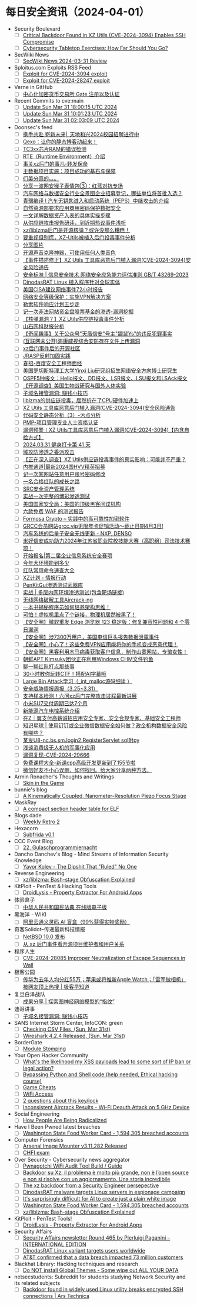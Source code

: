 # 每日安全资讯（2024-04-01）

- Security Boulevard
  - [ ] [Critical Backdoor Found in XZ Utils (CVE-2024-3094) Enables SSH Compromise](https://securityboulevard.com/2024/03/critical-backdoor-found-in-xz-utils-cve-2024-3094-enables-ssh-compromise/)
  - [ ] [Cybersecurity Tabletop Exercises: How Far Should You Go?](https://securityboulevard.com/2024/03/cybersecurity-tabletop-exercises-how-far-should-you-go/)
- SecWiki News
  - [ ] [SecWiki News 2024-03-31 Review](http://www.sec-wiki.com/?2024-03-31)
- Sploitus.com Exploits RSS Feed
  - [ ] [Exploit for CVE-2024-3094 exploit](https://sploitus.com/exploit?id=AC0C20E1-A768-5EC4-AA27-3047250352C8&utm_source=rss&utm_medium=rss)
  - [ ] [Exploit for CVE-2024-28247 exploit](https://sploitus.com/exploit?id=6C94DC11-1DA5-5E66-A47C-35F5851AD621&utm_source=rss&utm_medium=rss)
- Verne in GitHub
  - [ ] [中心化加密货币交易所 Gate 注册以及认证](https://einverne.github.io/post/2024/03/gate-introduction.html)
- Recent Commits to cve:main
  - [ ] [Update Sun Mar 31 18:00:15 UTC 2024](https://github.com/trickest/cve/commit/3654d786773432a6a741bca16e150ef86487e3ab)
  - [ ] [Update Sun Mar 31 10:01:23 UTC 2024](https://github.com/trickest/cve/commit/cd2851695dbfc3259b25c8683d3152ea93e542a2)
  - [ ] [Update Sun Mar 31 02:03:09 UTC 2024](https://github.com/trickest/cve/commit/1a541289b938679cbe0bec8b14c22f6a91e1f9ca)
- Doonsec's feed
  - [ ] [携手共赴 崭新未来⎜ 天地和兴2024校园招聘进行中](https://mp.weixin.qq.com/s?__biz=MjM5Mzk0MDE2Ng==&mid=2649607093&idx=1&sn=a46a471544c2aeb7db34b94fcffe2151)
  - [ ] [Qexo：让你的静态博客动起来！](https://mp.weixin.qq.com/s?__biz=MzA4MjkzMTcxMg==&mid=2449045149&idx=1&sn=fd1e39b039b8ec73367df2cb30822b52)
  - [ ] [TC3xx芯片RAM的错误检测](https://mp.weixin.qq.com/s?__biz=Mzg2NTYxOTcxMw==&mid=2247491316&idx=2&sn=2ce5c2833e7a8a3785c5f442ab9f1a24)
  - [ ] [RTE（Runtime Environment）介绍](https://mp.weixin.qq.com/s?__biz=Mzg2NTYxOTcxMw==&mid=2247491316&idx=1&sn=b2c0e0ea1ad83e96d32d09e927dafe79)
  - [ ] [事关xz后门的事儿-转发保命](https://mp.weixin.qq.com/s?__biz=MzI5NDg0ODkwMQ==&mid=2247485847&idx=1&sn=c250a75f19148f2e2b7c90a8a2a1bbdb)
  - [ ] [主数据项目实施：项目成功的基石与保障](https://mp.weixin.qq.com/s?__biz=MzIyMTc0NTc0OQ==&mid=2247484467&idx=1&sn=c82f4316237f4584c9571bd835396690)
  - [ ] [们美分真的。。。](https://mp.weixin.qq.com/s?__biz=MzIxOTQ1OTY4OQ==&mid=2247484313&idx=2&sn=83eda6f3f693718e2994e7cdee654916)
  - [ ] [分享一波网安猴子表情包③：红蓝对抗专场](https://mp.weixin.qq.com/s?__biz=MzIxOTQ1OTY4OQ==&mid=2247484313&idx=1&sn=07fefb0f686418de71735fc9622b8f93)
  - [ ] [汽车网络与数据安全行业全景图企业招募登记，哪些单位将首批入选？](https://mp.weixin.qq.com/s?__biz=Mzg3MTI0NDQwNg==&mid=2247488242&idx=2&sn=c96bafdd7b8f66f56f9f455ac33f085d)
  - [ ] [青骥编译 l 汽车无钥匙进入和启动系统（PEPS）中继攻击的介绍](https://mp.weixin.qq.com/s?__biz=Mzg3MTI0NDQwNg==&mid=2247488242&idx=1&sn=0aa6bcecd2ac893dac17d35d25d33d31)
  - [ ] [自然资源部要求应用商用密码保护数据安全](https://mp.weixin.qq.com/s?__biz=Mzg5OTg5OTI1NQ==&mid=2247486946&idx=1&sn=da6daacd96ff49f28142a5d37fa8c661)
  - [ ] [一文详解数据资产入表的具体实操步骤](https://mp.weixin.qq.com/s?__biz=MzkyMDE5ODYwMw==&mid=2247523502&idx=1&sn=35a2d8ef5bd01c94dba44144a39416df)
  - [ ] [从供应链攻击报告研读，到近期热议事件浅析](https://mp.weixin.qq.com/s?__biz=MzI3Njk2OTIzOQ==&mid=2247485957&idx=1&sn=e30b606945b3f2e9e4d5ab1796c4ebeb)
  - [ ] [xz/liblzma后门是开源核弹？或许没那么糟糕！](https://mp.weixin.qq.com/s?__biz=MzkxMTI4MDI3NQ==&mid=2247484222&idx=1&sn=42f22c27e114bba9190febb9a2644451)
  - [ ] [要重视但别慌，XZ-Utils被植入后门投毒事件分析](https://mp.weixin.qq.com/s?__biz=MzAwMDQwNTE5MA==&mid=2650247466&idx=1&sn=1dd8a09b5e7bd111b83da7b992b2e777)
  - [ ] [分享图片](https://mp.weixin.qq.com/s?__biz=MzI3Njc1MjcxMg==&mid=2247491656&idx=1&sn=0fd085714a9c16b3a02c615ac3275d11)
  - [ ] [开源声音克隆神器，可使用任何人类音色](https://mp.weixin.qq.com/s?__biz=MzU1NDg4MjY1Mg==&mid=2247487494&idx=1&sn=67818989dceffa43d57806fda08b6f3a)
  - [ ] [【事件描述修正】XZ Utilѕ 工具库恶意后门植入漏洞(CVE-2024-3094)安全风险通告](https://mp.weixin.qq.com/s?__biz=MzU5NDgxODU1MQ==&mid=2247500698&idx=1&sn=55b287a54a2234e171ae65f1330ef1b7)
  - [ ] [安全标准 | 信息安全技术 网络安全应急能力评估准则 GB/T 43269-2023](https://mp.weixin.qq.com/s?__biz=MzA3MTM0NTQzNA==&mid=2455772802&idx=1&sn=2b02dd3290517e56d6620048d882532e)
  - [ ] [DinodasRAT Linux 植入程序针对全球实体](https://mp.weixin.qq.com/s?__biz=Mzg2NjY2MTI3Mg==&mid=2247494618&idx=4&sn=a2a33d5704aa44fd20dbe6744abcd198)
  - [ ] [美国CISA建议网络事件72小时报告](https://mp.weixin.qq.com/s?__biz=Mzg2NjY2MTI3Mg==&mid=2247494618&idx=3&sn=f4d33e4ea659419ee5cac34cd592a4f0)
  - [ ] [网络安全等级保护：实施VPN解决方案](https://mp.weixin.qq.com/s?__biz=Mzg2NjY2MTI3Mg==&mid=2247494618&idx=1&sn=b9f3b1b63f4137bd077fea92712a86a6)
  - [ ] [勒索软件响应计划五步走](https://mp.weixin.qq.com/s?__biz=Mzg2NjY2MTI3Mg==&mid=2247494618&idx=2&sn=cd2abfb18e0b9ebf962fc36c5e565101)
  - [ ] [记一次非法网站资金盘股票基金的渗透-漏洞挖掘](https://mp.weixin.qq.com/s?__biz=Mzg3ODE2MjkxMQ==&mid=2247486316&idx=1&sn=ce076b31fcc0dd3bf274829e05ed7795)
  - [ ] [【核弹漏洞？】XZ Utils供应链投毒事件分析](https://mp.weixin.qq.com/s?__biz=MzU2NDY2OTU4Nw==&mid=2247513196&idx=1&sn=89a7a46bd92ca27ac0f0a677cf34f43f)
  - [ ] [山石网科财报分析](https://mp.weixin.qq.com/s?__biz=MzI3NzM5NDA0NA==&mid=2247485724&idx=1&sn=dffd67ec92821dc08554b8b9380f3607)
  - [ ] [【奇闻趣事】关于公众号\"天盾信安\"号主\"鼹鼠Ys\"的违反犯罪事实](https://mp.weixin.qq.com/s?__biz=Mzk0OTUwNTU5Nw==&mid=2247486143&idx=1&sn=5ab1fb79cfe095da734b3a9efb455882)
  - [ ] [(互联网未公开)海康威视综合安防存在文件上传漏洞](https://mp.weixin.qq.com/s?__biz=MzkwNDUxNjg4MA==&mid=2247483861&idx=1&sn=7982bbb4c018d90df91cb344b01ab2f1)
  - [ ] [xz后门事件后的开源社区](https://mp.weixin.qq.com/s?__biz=MzI5NDg0ODkwMQ==&mid=2247485837&idx=1&sn=2c44acd227dccd748d2569c512fa1276)
  - [ ] [JRASP反射加固实践](https://mp.weixin.qq.com/s?__biz=Mzg5MjQ1OTkwMg==&mid=2247484706&idx=1&sn=b2acdb47cf53aac1331a27aea63e8c8b)
  - [ ] [春招-百度安全工程师面经](https://mp.weixin.qq.com/s?__biz=Mzg4MDkyMTE4OQ==&mid=2247484189&idx=1&sn=6bf3941b8759752ed107a743fc0e2ff6)
  - [ ] [美国罗切斯特理工大学Yinxi Liu研究组招生网络安全方向博士研究生](https://mp.weixin.qq.com/s?__biz=Mzg5ODUxMzg0Ng==&mid=2247497679&idx=1&sn=49beb039ce383a759451a4fd36c26c21)
  - [ ] [OSPF5种报文：Hello报文、DD报文、LSR报文、LSU报文和LSAck报文](https://mp.weixin.qq.com/s?__biz=MzIyMzIwNzAxMQ==&mid=2649457106&idx=1&sn=331689a8f4e68ccc1fa4ff3d4c87e3fb)
  - [ ] [【开源调查】美国生物战研究与国外人体实验](https://mp.weixin.qq.com/s?__biz=MzI2MTE0NTE3Mw==&mid=2651142915&idx=1&sn=d7bd3524292405d93ce0c0b8765c679a)
  - [ ] [子域名接管漏洞: 赚钱小技巧](https://mp.weixin.qq.com/s?__biz=MzIzMTIzNTM0MA==&mid=2247494000&idx=1&sn=dba6edab2fd2c650fc34cd11978c2867)
  - [ ] [liblzma的供应链投毒，居然折在了CPU硬件加速上](https://mp.weixin.qq.com/s?__biz=MzIyOTczMjI2MQ==&mid=2247486086&idx=1&sn=c6441aa70240abd3d7f6bd2ebea47b0a)
  - [ ] [XZ Utilѕ 工具库恶意后门植入漏洞(CVE-2024-3094)安全风险通告](https://mp.weixin.qq.com/s?__biz=MzI2NTg4OTc5Nw==&mid=2247519193&idx=1&sn=14b16d44e50babd5dd2fa00c4bd1bffd)
  - [ ] [代码安全静态分析（3）-污点分析](https://mp.weixin.qq.com/s?__biz=MzU0NDI5NTY4OQ==&mid=2247485108&idx=1&sn=1eabe69b5b5a620b578f9b7b97940039)
  - [ ] [PMP-项目管理专业人士资格认证](https://mp.weixin.qq.com/s?__biz=Mzg4MTg0MjQ5OA==&mid=2247484652&idx=1&sn=73ce0bb712114e31af0a2d21b683a79f)
  - [ ] [漏洞预警丨XZ Utilѕ工具库恶意后门植入漏洞(CVE-2024-3094)【内含自检方式】](https://mp.weixin.qq.com/s?__biz=MzkzNjMxNDM0Mg==&mid=2247486465&idx=1&sn=67d585791d1b1f7abd137c3b67a72868)
  - [ ] [2024.03.31 健身打卡第 41 天](https://mp.weixin.qq.com/s?__biz=Mzg5NTU2NjA1Mw==&mid=2247491887&idx=2&sn=08d13e1a94b1a0b94c7cacecd871af5b)
  - [ ] [域攻防渗透之委派攻击](https://mp.weixin.qq.com/s?__biz=Mzg5NTU2NjA1Mw==&mid=2247491887&idx=1&sn=59e4b361a8c01a973bf8bb0009c04363)
  - [ ] [【正在深入调查】XZ Utils供应链投毒事件的真实影响：可能并不严重？](https://mp.weixin.qq.com/s?__biz=MzU0MzkzOTYzOQ==&mid=2247488973&idx=1&sn=5b4460c96d7ab3b892704c35fa347b6b)
  - [ ] [内推通道|最新2024国HVV精英招募](https://mp.weixin.qq.com/s?__biz=Mzg2ODYxMzY3OQ==&mid=2247510134&idx=3&sn=7fce1d95132ed68e2a2aa0866639c588)
  - [ ] [记一次某网站任意用户账号密码修改](https://mp.weixin.qq.com/s?__biz=Mzg2ODYxMzY3OQ==&mid=2247510134&idx=1&sn=f85b0f922aa730135de4405b84351806)
  - [ ] [一名合格红队的成长之路](https://mp.weixin.qq.com/s?__biz=Mzg2ODYxMzY3OQ==&mid=2247510134&idx=2&sn=e97dddadf2ceb2c1d91f3cd01edd9aff)
  - [ ] [SRC安全资产管理系统](https://mp.weixin.qq.com/s?__biz=Mzg2NDY1MDc2Mg==&mid=2247504738&idx=2&sn=06e4588aacbc987a7d06d9eeaccb1a62)
  - [ ] [实战一次完整的博彩渗透测试](https://mp.weixin.qq.com/s?__biz=Mzg2NDY1MDc2Mg==&mid=2247504738&idx=1&sn=74e12161e8ccf73e66865d570760dd5b)
  - [ ] [美国国家安全局：美国的顶级黑客间谍机构](https://mp.weixin.qq.com/s?__biz=MzkxNzU5MjE0OA==&mid=2247484068&idx=1&sn=ac746ee9cad0b1a12f41f4e743831598)
  - [ ] [六款免费 WAF 的测试报告](https://mp.weixin.qq.com/s?__biz=Mzg4NTczMTMyMQ==&mid=2247484654&idx=1&sn=65a8436a062489170527336ed25d607e)
  - [ ] [Formosa Crypto – 实践中的高可靠性加密软件](https://mp.weixin.qq.com/s?__biz=MzU2MDk1Nzg2MQ==&mid=2247605771&idx=3&sn=607fa7a6ca41a2f962d9be85b3206a27)
  - [ ] [GRCC会员网站grcc.vip无限年卡促销活动～截止日期4月3日!](https://mp.weixin.qq.com/s?__biz=MzU2MDk1Nzg2MQ==&mid=2247605771&idx=2&sn=1efcaa3bf46ab8719aa2595bf7cf9fe0)
  - [ ] [汽车系统的后量子安全无线更新 - NXP, DENSO](https://mp.weixin.qq.com/s?__biz=MzU2MDk1Nzg2MQ==&mid=2247605771&idx=1&sn=516b591cb5ac1dce11e757548a0a5b26)
  - [ ] [米好信安成功助力2024年江苏省职业院校技能大赛（高职组）司法技术赛项！](https://mp.weixin.qq.com/s?__biz=MzU1NTYxMjA5MA==&mid=2247501040&idx=2&sn=aeb30a667c311d85fec3a07ae0ca2852)
  - [ ] [开始报名|第二届企业信息系统安全赛项](https://mp.weixin.qq.com/s?__biz=MzU1NTYxMjA5MA==&mid=2247501040&idx=1&sn=eb5183561a1d2202e208b615ff34edb2)
  - [ ] [今年大环境能到多少](https://mp.weixin.qq.com/s?__biz=MzAwMjQ2NTQ4Mg==&mid=2247492747&idx=1&sn=b97140232be9c4f630f279e30eacc50e)
  - [ ] [红队常用命令速查大全](https://mp.weixin.qq.com/s?__biz=MzU2NDY2OTU4Nw==&mid=2247513195&idx=1&sn=dde6664410b19658621203cc75714247)
  - [ ] [XZ计划 - 情报行动](https://mp.weixin.qq.com/s?__biz=MzU0MzgyMzM2Nw==&mid=2247485509&idx=1&sn=c6b53448fd149b597a75b9a4de011285)
  - [ ] [PenKitGui渗透测试武器库](https://mp.weixin.qq.com/s?__biz=Mzk0NjE0NDc5OQ==&mid=2247523455&idx=2&sn=62373ba96bac31cd4789f4b183dbf207)
  - [ ] [实战 | 多层内网环境渗透测试(包含靶场链接)](https://mp.weixin.qq.com/s?__biz=Mzk0NjE0NDc5OQ==&mid=2247523455&idx=1&sn=61da2bc3990f30d7299207d34e03b067)
  - [ ] [无线网络破解工具Aircrack-ng](https://mp.weixin.qq.com/s?__biz=MzI1MzQwNjEzNA==&mid=2247483981&idx=1&sn=141a3f2b0ae7f3fe3a1b01513d7f976f)
  - [ ] [一本书揭秘程序员如何培养架构思维！](https://mp.weixin.qq.com/s?__biz=MzIyMDEzMTA2MQ==&mid=2651166447&idx=2&sn=02ce81fc6bbccf7150f813cd8e30f556)
  - [ ] [可怕！虚拟机里点了个链接，物理机居然被黑了！](https://mp.weixin.qq.com/s?__biz=MzIyMDEzMTA2MQ==&mid=2651166447&idx=1&sn=86a70c27758564dc3ac48b6e40acc9b0)
  - [ ] [【安全圈】微软重发 Edge 浏览器 123 稳定版：修复兼容性问题和 4 个零日漏洞](https://mp.weixin.qq.com/s?__biz=MzIzMzE4NDU1OQ==&mid=2652056942&idx=4&sn=eaa8333399a2ce5e9600f453b7943168)
  - [ ] [【安全圈】涉7300万用户，美国电信巨头报告数据泄露事件](https://mp.weixin.qq.com/s?__biz=MzIzMzE4NDU1OQ==&mid=2652056942&idx=3&sn=e8e0dcdac18cb52bfe1c77a9e89f33c3)
  - [ ] [【安全圈】小心了！这些免费VPN应用能将你的手机变成恶意代理！](https://mp.weixin.qq.com/s?__biz=MzIzMzE4NDU1OQ==&mid=2652056942&idx=1&sn=895d8e9b6db935acc85464333bf3f183)
  - [ ] [【安全圈】黑客利用木马病毒获取客户信息，制作山寨网站，专骗女性！](https://mp.weixin.qq.com/s?__biz=MzIzMzE4NDU1OQ==&mid=2652056942&idx=2&sn=db7239391714432e9415def78f6c1f3f)
  - [ ] [朝鲜APT Kimsuky团伙正在利用Windows CHM文件钓鱼](https://mp.weixin.qq.com/s?__biz=Mzg3OTYxODQxNg==&mid=2247484093&idx=1&sn=07aa7ebe47547d4a746681a079db6db9)
  - [ ] [聊一聊红队打点那些事](https://mp.weixin.qq.com/s?__biz=Mzg3NzIxMDYxMw==&mid=2247500035&idx=1&sn=8e91628851608866fcd32fc8c4da91cc)
  - [ ] [30小时教你玩转CTF！搭配AI字幕哦](https://mp.weixin.qq.com/s?__biz=MjM5NTc2MDYxMw==&mid=2458549353&idx=2&sn=f49761646081755cd3aad33084b7eaf4)
  - [ ] [Large Bin Attack学习（_int_malloc源码细读 ）](https://mp.weixin.qq.com/s?__biz=MjM5NTc2MDYxMw==&mid=2458549353&idx=1&sn=b6b17cdbaa6923746ab4a34eef5e0f64)
  - [ ] [安全威胁情报周报（3.25~3.31）](https://mp.weixin.qq.com/s?__biz=Mzg5MTc3ODY4Mw==&mid=2247505289&idx=2&sn=62ae86940dec79b85f9b31e836764172)
  - [ ] [支持样本检测！六问xz后门完整攻击过程最新进展](https://mp.weixin.qq.com/s?__biz=Mzg5MTc3ODY4Mw==&mid=2247505289&idx=1&sn=aba384480f6d13889ed0f48b9fff132a)
  - [ ] [小米SU7交付周期已达7个月](https://mp.weixin.qq.com/s?__biz=MzIzOTc2OTAxMg==&mid=2247535947&idx=2&sn=40d680561040045ef687531d95d12223)
  - [ ] [新能源汽车电控系统介绍](https://mp.weixin.qq.com/s?__biz=MzIzOTc2OTAxMg==&mid=2247535947&idx=1&sn=de0fadbebeac8a0dd72af1b5fa3d84e3)
  - [ ] [在Z｜翼支付高薪诚招应用安全专家、安全合规专家、基础安全工程师](https://mp.weixin.qq.com/s?__biz=MzU5ODgzNTExOQ==&mid=2247619004&idx=2&sn=4151c42da997cbd0aacc981fbae0c798)
  - [ ] [知识星球 | 使用钉钉或企业微信数据安全如何做？政企机构数据安全风险有哪些？](https://mp.weixin.qq.com/s?__biz=MzU5ODgzNTExOQ==&mid=2247619004&idx=1&sn=83b582c7d3ec7c92f6b17b999f8baca5)
  - [ ] [某友U8-nc.bs.sm.login2.RegisterServlet sql附py](https://mp.weixin.qq.com/s?__biz=Mzg3ODk2OTcxMw==&mid=2247484968&idx=1&sn=659dc55b86d6245e7fa76cfa1d778ea5)
  - [ ] [浅谈消费级无人机的军事化应用](https://mp.weixin.qq.com/s?__biz=MzI1OTExNDY1NQ==&mid=2651611691&idx=1&sn=d47d606af830f839db7e808f5bacc144)
  - [ ] [漏洞复现-CVE-2024-29666](https://mp.weixin.qq.com/s?__biz=Mzg5NDU1MDc1OA==&mid=2247485331&idx=1&sn=deb2314b55c8152a6673eee7a4aa6514)
  - [ ] [免费课程大全-新课cpp高级开发更新到了155节啦](https://mp.weixin.qq.com/s?__biz=MzkwOTE5MDY5NA==&mid=2247494757&idx=1&sn=7ebd8100d618f8ffb6e360b925e710a0)
  - [ ] [微信好友不小心误删，如何找回。给大家分享两种方法。](https://mp.weixin.qq.com/s?__biz=MzI2OTk4MTA3Ng==&mid=2247489662&idx=3&sn=2fe0d31527c2faa604ceee76902d51dd)
- Armin Ronacher's Thoughts and Writings
  - [ ] [Skin in the Game](http://lucumr.pocoo.org/2024/3/31/skin-in-the-game)
- bunnie's blog
  - [ ] [A Kinematically Coupled, Nanometer-Resolution Piezo Focus Stage](https://www.bunniestudios.com/blog/?p=7066)
- MaskRay
  - [ ] [A compact section header table for ELF](https://maskray.me/blog/2024-03-31-a-compact-section-header-table-for-elf)
- Blogs  dade
  - [ ] [Weekly Retro 2](https://0xda.de/blog/2024/03/weekly-retro-2/)
- Hexacorn
  - [ ] [Subfrida v0.1](https://www.hexacorn.com/blog/2024/03/31/subfrida-v0-1/)
- CCC Event Blog
  - [ ] [22. Gulaschprogrammiernacht](https://events.ccc.de/2024/03/31/gpn22/)
- Dancho Danchev's Blog - Mind Streams of Information Security Knowledge
  - [ ] [Yavor Kolev - The Dipshit That "Ruled" No One](https://ddanchev.blogspot.com/2024/04/yavor-kolev-dipshit-that-ruled-no-one.html)
- Reverse Engineering
  - [ ] [xz/liblzma: Bash-stage Obfuscation Explained](https://www.reddit.com/r/ReverseEngineering/comments/1bs8p01/xzliblzma_bashstage_obfuscation_explained/)
- KitPloit - PenTest &amp; Hacking Tools
  - [ ] [DroidLysis - Property Extractor For Android Apps](http://www.kitploit.com/2024/03/droidlysis-property-extractor-for.html)
- 体验盒子
  - [ ] [中华人民共和国民法典 在线版电子版](https://www.uedbox.com/post/69576/)
- 黑海洋 - WIKI
  - [ ] [阿里云通义灵码 AI 盲盒（99%获得实物奖励）](https://upx8.com/4119)
- 奇客Solidot–传递最新科技情报
  - [ ] [NetBSD 10.0 发布](https://www.solidot.org/story?sid=77742)
  - [ ] [从 xz 后门事件看开源项目维护者和用户关系](https://www.solidot.org/story?sid=77741)
- 程序人生
  - [ ] [CVE-2024-28085 Improper Neutralization of Escape Sequences in Wall](https://programlife.net/2024/03/31/cve-2024-28085-improper-neutralization-of-escape-sequences-in-wall/)
- 极客公园
  - [ ] [传华为去年人均分红55万；苹果或将推新Apple Watch；「雷军做相机」被网友顶上热搜 | 极客早知道](https://mp.weixin.qq.com/s?__biz=MTMwNDMwODQ0MQ==&mid=2653037828&idx=1&sn=0114eb6262b06d7cc534838440cf513b&chksm=7e5758b24920d1a44d57792e373db855e53fd5e7e5247729b813e476b48c3fcf66dc0c40cfe5&scene=58&subscene=0#rd)
- 复旦白泽战队
  - [ ] [成果分享 | 探索图神经网络模型的“指纹”](https://mp.weixin.qq.com/s?__biz=MzU4NzUxOTI0OQ==&mid=2247489018&idx=1&sn=a40991223df4e7d51afcabcbd5e7b5c0&chksm=fdeb9184ca9c18926e75e53de9af35ed8594154952772b3059bddf21c55ffa06fc841f31b829&scene=58&subscene=0#rd)
- 迪哥讲事
  - [ ] [子域名接管漏洞: 赚钱小技巧](https://mp.weixin.qq.com/s?__biz=MzIzMTIzNTM0MA==&mid=2247494000&idx=1&sn=dba6edab2fd2c650fc34cd11978c2867&chksm=e8a5e313dfd26a052af18c1cee2918e7798acc109376a23ca81e185030a41db8eb6ee42df16e&scene=58&subscene=0#rd)
- SANS Internet Storm Center, InfoCON: green
  - [ ] [Checking CSV Files, (Sun, Mar 31st)](https://isc.sans.edu/diary/rss/30796)
  - [ ] [Wireshark 4.2.4 Released, (Sun, Mar 31st)](https://isc.sans.edu/diary/rss/30794)
- BorderGate
  - [ ] [Module Stomping](https://www.bordergate.co.uk/module-stomping/)
- Your Open Hacker Community
  - [ ] [What's the likelihood my XSS payloads lead to some sort of IP ban or legal action?](https://www.reddit.com/r/HowToHack/comments/1bsgq96/whats_the_likelihood_my_xss_payloads_lead_to_some/)
  - [ ] [Bypassing Python and Shell code (help needed, Ethical hacking course)](https://www.reddit.com/r/HowToHack/comments/1bsj4xs/bypassing_python_and_shell_code_help_needed/)
  - [ ] [Game Cheats](https://www.reddit.com/r/HowToHack/comments/1bshgng/game_cheats/)
  - [ ] [WiFi Access](https://www.reddit.com/r/HowToHack/comments/1bsh61j/wifi_access/)
  - [ ] [2 questions about this key/lock](https://www.reddit.com/r/HowToHack/comments/1bs9nv4/2_questions_about_this_keylock/)
  - [ ] [Inconsistent Aircrack Results - Wi-Fi Deauth Attack on 5 GHz Device](https://www.reddit.com/r/HowToHack/comments/1brybul/inconsistent_aircrack_results_wifi_deauth_attack/)
- Social Engineering
  - [ ] [How People Are Being Radicalized](https://www.reddit.com/r/SocialEngineering/comments/1bsax1r/how_people_are_being_radicalized/)
- Have I Been Pwned latest breaches
  - [ ] [Washington State Food Worker Card - 1,594,305 breached accounts](https://haveibeenpwned.com/PwnedWebsites#WashingtonStateFoodWorkerCard)
- Computer Forensics
  - [ ] [Arsenal Image Mounter v3.11.282 Released](https://www.reddit.com/r/computerforensics/comments/1bsbl3g/arsenal_image_mounter_v311282_released/)
  - [ ] [CHFI exam](https://www.reddit.com/r/computerforensics/comments/1bshg5h/chfi_exam/)
- Over Security - Cybersecurity news aggregator
  - [ ] [Pwnagotchi WiFi Audit Tool Build / Guide](https://jamesachambers.com/pwnagotchi-wifi-audit-tool-build-guide/)
  - [ ] [Backdoor su Xz: il problema è molto più grande, non è l’open source e non si risolve con un aggiornamento. Una storia incredibile](https://www.insicurezzadigitale.com/backdoor-su-xz-il-problema-e-molto-piu-grande-non-e-lopen-source-e-non-si-risolve-con-un-aggiornamento-una-storia-incredibile/)
  - [ ] [The xz backdoor from a Security Engineer persepective](https://appsec.space/posts/xz-backdoor/?trk=feed_main-feed-card_feed-article-content)
  - [ ] [DinodasRAT malware targets Linux servers in espionage campaign](https://www.bleepingcomputer.com/news/security/dinodasrat-malware-targets-linux-servers-in-espionage-campaign/)
  - [ ] [It's surprisingly difficult for AI to create just a plain white image](https://www.bleepingcomputer.com/news/technology/its-surprisingly-difficult-for-ai-to-create-just-a-plain-white-image/)
  - [ ] [Washington State Food Worker Card - 1,594,305 breached accounts](https://haveibeenpwned.com/PwnedWebsites#WashingtonStateFoodWorkerCard)
  - [ ] [xz/liblzma: Bash-stage Obfuscation Explained](https://gynvael.coldwind.pl/?lang=en&id=782)
- KitPloit - PenTest Tools!
  - [ ] [DroidLysis - Property Extractor For Android Apps](http://www.kitploit.com/2024/03/droidlysis-property-extractor-for.html)
- Security Affairs
  - [ ] [Security Affairs newsletter Round 465 by Pierluigi Paganini – INTERNATIONAL EDITION](https://securityaffairs.com/161269/breaking-news/security-affairs-newsletter-round-465-by-pierluigi-paganini-international-edition.html)
  - [ ] [DinodasRAT Linux variant targets users worldwide](https://securityaffairs.com/161255/malware/linux-variant-dinodasrat-backdoor.html)
  - [ ] [AT&T confirmed that a data breach impacted 73 million customers](https://securityaffairs.com/161244/data-breach/att-confirmed-data-breach-73m-people.html)
- Blackhat Library: Hacking techniques and research
  - [ ] [Do NOT install Global Themes - Some wipe out ALL YOUR DATA](https://www.reddit.com/r/blackhat/comments/1bs234o/do_not_install_global_themes_some_wipe_out_all/)
- netsecstudents: Subreddit for students studying Network Security and its related subjects
  - [ ] [Backdoor found in widely used Linux utility breaks encrypted SSH connections | Ars Technica](https://www.reddit.com/r/netsecstudents/comments/1bs62h6/backdoor_found_in_widely_used_linux_utility/)
